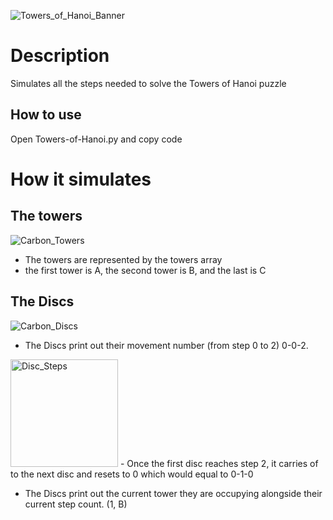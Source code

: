 ![Towers_of_Hanoi_Banner](https://user-images.githubusercontent.com/97734706/164969792-7053459b-982b-42ec-b5e7-f49912957f0f.png)
# Description
Simulates all the steps needed to solve the Towers of Hanoi puzzle

## How to use
Open Towers-of-Hanoi.py and copy code

# How it simulates

## The towers
![Carbon_Towers](https://user-images.githubusercontent.com/97734706/164969820-da5ef63a-ce88-4e17-b8a3-f1dcdf1b9f72.png)
- The towers are represented by the towers array
- the first tower is A, the second tower is B, and the last is C

## The Discs
![Carbon_Discs](https://user-images.githubusercontent.com/97734706/164969830-35a38c11-6d1d-438f-917f-6b192c27b886.png)
- The Discs print out their movement number (from step 0 to 2) 0-0-2.
<img width="172" alt="Disc_Steps" src="https://user-images.githubusercontent.com/97734706/164969921-0767f6d7-99bb-4bab-a810-ad8c730dd5b0.PNG">
  - Once the first disc reaches step 2, it carries of to the next disc and resets to 0 which would equal to 0-1-0   
 
- The Discs print out the current tower they are occupying alongside their current step count. (1, B)
 
